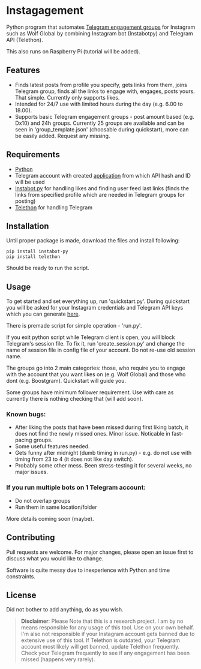 # Instagagement

Python program that automates [Telegram engagement groups](https://medium.com/@violet.emily.xoxo/inside-instagram-pods-the-secret-trick-to-increase-your-engagement-55b0d9c3cee9) for Instagram such as Wolf Global by combining Instagram bot (Instabotpy) and Telegram API (Telethon).

This also runs on Raspberry Pi (tutorial will be added).

## Features

- Finds latest posts from profile you specify, gets links from them, joins Telegram group, finds all the links to engage with, engages, posts yours. That simple. Currently only supports likes.
- Intended for 24/7 use with limited hours during the day (e.g. 6.00 to 18.00).
- Supports basic Telegram engagement groups - post amount based (e.g. Dx10) and 24h groups. Currently 25 groups are available and can be seen in 'group_template.json' (choosable during quickstart), more can be easily added. Request any missing.

## Requirements

- [Python](https://www.python.org/downloads/)
- Telegram account with created [application](https://my.telegram.org/apps) from which API hash and ID will be used
- [Instabot.py](https://github.com/instabot-py/instabot.py) for handling likes and finding user feed last links (finds the links from specified profile which are needed in Telegram groups for posting)
- [Telethon](https://github.com/LonamiWebs/Telethon) for handling Telegram

## Installation

Until proper package is made, download the files and install following:

```
pip install instabot-py
pip install telethon
```
Should be ready to run the script.

## Usage

To get started and set everything up, run 'quickstart.py'. During quickstart you will be asked for your Instagram credentials and Telegram API keys which you can generate [here](https://my.telegram.org/apps). 

There is premade script for simple operation - 'run.py'.

If you exit python script while Telegram client is open, you will block Telegram's session file. To fix it, run 'create_session.py' and change the name of session file in config file of your account. Do not re-use old session name.

The groups go into 2 main categories: those, who require you to engage with the account that you want likes on (e.g. Wolf Global) and those who dont (e.g. Boostgram). Quickstart will guide you.

Some groups have minimum follower requirement. Use with care as currently there is nothing checking that (will add soon).

### Known bugs:
- After liking the posts that have been missed during first liking batch, it does not find the newly missed ones. Minor issue. Noticable in fast-pacing groups.
- Some useful features needed.
- Gets funny after midnight (dumb timing in run.py) - e.g. do not use with timing from 23 to 4 (it does not like day switch).
- Probably some other mess. Been stress-testing it for several weeks, no major issues.

### If you run multiple bots on 1 Telegram account:
- Do not overlap groups
- Run them in same location/folder

More details coming soon (maybe).

## Contributing

Pull requests are welcome. For major changes, please open an issue first to discuss what you would like to change.

Software is quite messy due to inexperience with Python and time constraints. 

## License

Did not bother to add anything, do as you wish.

> **Disclaimer**: Please Note that this is a research project. I am by no means responsible for any usage of this tool. Use on your own behalf. I'm also not responsible if your Instagram account gets banned due to extensive use of this tool. If Telethon is outdated, your Telegram account most likely will get banned, update Telethon frequently. Check your Telegram frequently to see if any engagement has been missed (happens very rarely).
